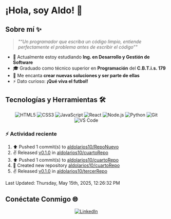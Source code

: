 # ¡Hola, soy Aldo! 👋

## Sobre mí ✨

> *"“Un programador que escriba un código limpio, entiende perfectamente el problema antes de escribir el código”"*

- 🌱 Actualmente estoy estudiando **Ing. en Desarrollo y Gestión de Software**
- 🎓 Graduado como técnico superior en **Programación** del **C.B.T.i.s. 179**
- 💬 Me encanta **crear nuevas soluciones y ser parte de ellas**
- ⚡ Dato curioso: **¡Qué viva el futbol!**


## Tecnologías y Herramientas 🛠️

<div align="center">
  
  ![HTML5](https://img.shields.io/badge/-HTML5-E34F26?style=flat-square&logo=html5&logoColor=white)
  ![CSS3](https://img.shields.io/badge/-CSS3-1572B6?style=flat-square&logo=css3)
  ![JavaScript](https://img.shields.io/badge/-JavaScript-F7DF1E?style=flat-square&logo=javascript&logoColor=black)
  ![React](https://img.shields.io/badge/-React-61DAFB?style=flat-square&logo=react&logoColor=black)
  ![Node.js](https://img.shields.io/badge/-Node.js-339933?style=flat-square&logo=node.js&logoColor=white)
  ![Python](https://img.shields.io/badge/-Python-3776AB?style=flat-square&logo=python&logoColor=white)
  ![Git](https://img.shields.io/badge/-Git-F05032?style=flat-square&logo=git&logoColor=white)
  ![VS Code](https://img.shields.io/badge/-VS%20Code-007ACC?style=flat-square&logo=visual-studio-code)

</div>

### :zap: Actividad reciente
<!--RECENT_ACTIVITY:start-->
1. ⬆️ Pushed 1 commit(s) to [aldolarios10/RepoNuevo](https://github.com/aldolarios10/RepoNuevo)<br>
2. ✌️ Released [v0.1.0](https://github.com/aldolarios10/cuartoRepo/releases/tag/v0.1.0) in [aldolarios10/cuartoRepo](https://github.com/aldolarios10/cuartoRepo)<br>
3. ⬆️ Pushed 1 commit(s) to [aldolarios10/cuartoRepo](https://github.com/aldolarios10/cuartoRepo)<br>
4. 📔 Created new repository [aldolarios10/cuartoRepo](https://github.com/aldolarios10/cuartoRepo)<br>
5. ✌️ Released [v0.1.0](https://github.com/aldolarios10/tercerRepo/releases/tag/v0.1.0) in [aldolarios10/tercerRepo](https://github.com/aldolarios10/tercerRepo)<br>
<!--RECENT_ACTIVITY:end-->
<!--RECENT_ACTIVITY:last_update-->
Last Updated: Thursday, May 15th, 2025, 12:26:32 PM
<!--RECENT_ACTIVITY:last_update_end-->


## Conéctate Conmigo 🌐

<div align="center">
  
  [![LinkedIn](https://img.shields.io/badge/LinkedIn-0077B5?style=for-the-badge&logo=linkedin&logoColor=white)](https://www.linkedin.com/in/aldo-larios)
  
</div>
